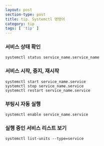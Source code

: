 ```yaml
---
layout: post
section-type: post
title: tip. Systemctl 명령어
category: tip
tags: [ 'tip' ]
---
```


### 서비스 상태 확인

```
systemctl status service_name.service_name
```

### 서비스 시작, 중지, 재시작

```
systemctl start service_name.service
systemctl stop service_name.service
systemctl restart service_name.service
```

### 부팅시 자동 실행

```
systemctl enable service_name.service
```

### 실행 중인 서비스 리스트 보기

```
systemctl list-units --type=service
```
